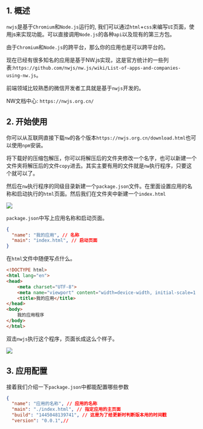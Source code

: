 ## 1. 概述

```nwjs```是基于```Chromium```和```Node.js```运行的, 我们可以通过```html```+```css```来编写```UI```页面，使用js来实现功能。可以直接调用```Node.js```的各种```api```以及现有的第三方包。

由于```Chromium```和```Node.js```的跨平台，那么你的应用也是可以跨平台的。

现在已经有很多知名的应用是基于NW.js实现，这是官方统计的一些列表:```https://github.com/nwjs/nw.js/wiki/List-of-apps-and-companies-using-nw.js```。

前端领域比较熟悉的微信开发者工具就是基于```nwjs```开发的。

NW文档中心: ```https://nwjs.org.cn/```

## 2. 开始使用

你可以从互联网直接下载```nw```的各个版本```https://nwjs.org.cn/download.html```也可以使用```npm```安装。

将下载好的压缩包解压，你可以将解压后的文件夹修改一个名字，也可以新建一个文件夹将解压后的文件```copy```进去。其实主要有用的文件就是```nw```执行程序，只要这个就可以了。

然后在```nw```执行程序的同级目录新建一个```package.json```文件。在里面设置应用的名称和启动执行的```html```页面。然后我们在文件夹中新建一个```index.html```

![](https://p3-juejin.byteimg.com/tos-cn-i-k3u1fbpfcp/7846cacda68647f7b9e8898978ab2aa3~tplv-k3u1fbpfcp-watermark.image)

```package.json```中写上应用名称和启动页面。

```json
{
  "name": "我的应用", // 名称
  "main": "index.html", // 启动页面
}
```

在```html```文件中随便写点什么。

```html
<!DOCTYPE html>
<html lang="en">
<head>
    <meta charset="UTF-8">
    <meta name="viewport" content="width=device-width, initial-scale=1.0">
    <title>我的应用</title>
</head>
<body>
    我的应用程序
</body>
</html>
```

双击```nwjs```执行这个程序，页面长成这么个样子。

![](https://p9-juejin.byteimg.com/tos-cn-i-k3u1fbpfcp/8dd384d5256d46bf8deefd07e62741ad~tplv-k3u1fbpfcp-watermark.image)

## 3. 应用配置

接着我们介绍一下```package.json```中都能配置哪些参数

```json
{
  "name": "应用的名称", // 应用的名称
  "main": "./index.html", // 指定应用的主页面
  "build": "1445048139741", // 这是为了给更新时判断版本用的时间戳
  "version": "0.0.1",// 